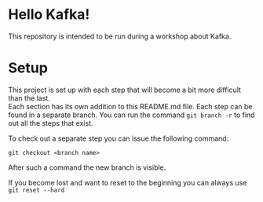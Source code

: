 # Hello Kafka!

This repository is intended to be run during a workshop about Kafka.

# Setup

This project is set up with each step that will become a bit more difficult than the last.  
Each section has its own addition to this README.md file. Each step can be found in a separate branch. You can run the command `git branch -r` to find out all the steps that exist.

To check out a separate step you can issue the following command:

```shell
git checkout <branch name>
```

After such a command the new branch is visible.

If you become lost and want to reset to the beginning you can always use `git reset --hard`

